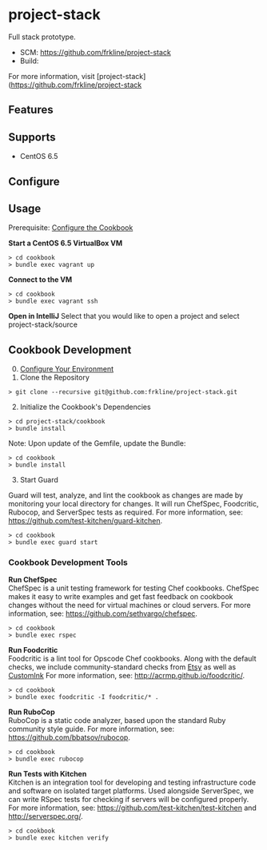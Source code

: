 # project-stack

Full stack prototype.

- SCM: https://github.com/frkline/project-stack
- Build: 

For more information, visit [project-stack](https://github.com/frkline/project-stack

## Features

## Supports

- CentOS 6.5

## Configure

## Usage

Prerequisite: [Configure the Cookbook](#configure-the-cookbook)

**Start a CentOS 6.5 VirtualBox VM**
```
> cd cookbook
> bundle exec vagrant up
```

**Connect to the VM**
```
> cd cookbook
> bundle exec vagrant ssh
```

**Open in IntelliJ**
Select that you would like to open a project and select project-stack/source

## Cookbook Development

0. [Configure Your Environment](https://github.com/frkline/dev-setup/#configure-your-environment)
1. Clone the Repository  

  ```
  > git clone --recursive git@github.com:frkline/project-stack.git
  ```  
   
2. Initialize the Cookbook's Dependencies  

  ```
  > cd project-stack/cookbook  
  > bundle install
  ```

  Note: Upon update of the Gemfile, update the Bundle:
  ```
  > cd cookbook
  > bundle install
  ```  
  
3. Start Guard  

  Guard will test, analyze, and lint the cookbook as changes are made by monitoring
  your local directory for changes. It will run ChefSpec, Foodcritic, Rubocop, and ServerSpec tests
  as required. For more information, see: https://github.com/test-kitchen/guard-kitchen.
  ```
  > cd cookbook
  > bundle exec guard start
  ```  
  
### Cookbook Development Tools

**Run ChefSpec**  
ChefSpec is a unit testing framework for testing Chef cookbooks. ChefSpec makes it easy to write examples and get fast feedback on cookbook changes without the need for virtual machines or cloud servers. For more information, see: https://github.com/sethvargo/chefspec.
```
> cd cookbook
> bundle exec rspec
```

**Run Foodcritic**  
Foodcritic is a lint tool for Opscode Chef cookbooks. Along with the default checks, we include community-standard checks from [Etsy](https://github.com/etsy/foodcritic-rules) as well as [CustomInk](https://github.com/customink-webops/foodcritic-rules) For more information, see: http://acrmp.github.io/foodcritic/.
```
> cd cookbook
> bundle exec foodcritic -I foodcritic/* .
```

**Run RuboCop**  
RuboCop is a static code analyzer, based upon the standard Ruby community style guide. For more information, see: https://github.com/bbatsov/rubocop.
```
> cd cookbook
> bundle exec rubocop
```

**Run Tests with Kitchen**  
Kitchen is an integration tool for developing and testing infrastructure code and software on isolated target platforms. Used alongside ServerSpec, we can write RSpec tests for checking if servers will be configured properly. For more information, see: https://github.com/test-kitchen/test-kitchen and http://serverspec.org/.
```
> cd cookbook
> bundle exec kitchen verify
```

